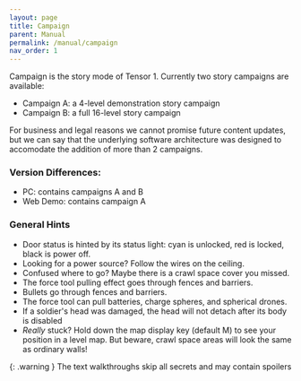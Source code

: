 ```yaml
---
layout: page
title: Campaign
parent: Manual
permalink: /manual/campaign
nav_order: 1
---
```


Campaign is the story mode of Tensor 1. Currently two story campaigns are available:
- Campaign A: a 4-level demonstration story campaign
- Campaign B: a full 16-level story campaign

For business and legal reasons we cannot promise future content updates, but we can say that the underlying software architecture was designed to accomodate the addition of more than 2 campaigns.

### Version Differences:
- PC: contains campaigns A and B
- Web Demo: contains campaign A

### General Hints
- Door status is hinted by its status light: cyan is unlocked, red is locked, black is power off.
- Looking for a power source? Follow the wires on the ceiling.
- Confused where to go? Maybe there is a crawl space cover you missed.
- The force tool pulling effect goes through fences and barriers.
- Bullets go through fences and barriers.
- The force tool can pull batteries, charge spheres, and spherical drones.
- If a soldier's head was damaged, the head will not detach after its body is disabled
- *Really* stuck? Hold down the map display key (default M) to see your position in a level map. But beware, crawl space areas will look the same as ordinary walls!

{: .warning }
The text walkthroughs skip all secrets and may contain spoilers